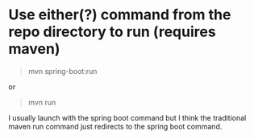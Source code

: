 # Use either(?) command from the repo directory to run (requires maven)
> mvn spring-boot:run

or

> mvn run

I usually launch with the spring boot command but I think the traditional maven run command just redirects to the spring boot command.
